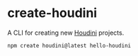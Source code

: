 # create-houdini

A CLI for creating new [Houdini](https://houdinigraphql.com/) projects. 

```bash
npm create houdini@latest hello-houdini
```


